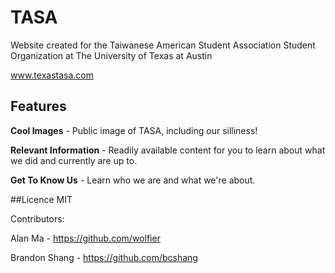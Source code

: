 # TASA 
Website created for the Taiwanese American Student Association
Student Organization at The University of Texas at Austin

www.texastasa.com

## Features
**Cool Images** - Public image of TASA, including our silliness!

**Relevant Information** - Readily available content for you to learn about what we did and currently are up to.

**Get To Know Us** - Learn who we are and what we're about.

##Licence
MIT


Contributors:

Alan Ma - https://github.com/wolfier

Brandon Shang - https://github.com/bcshang

